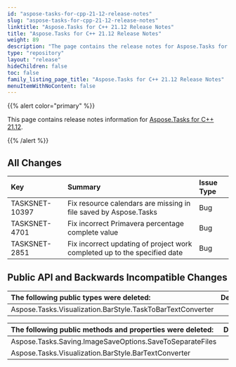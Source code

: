 ```yaml
---
id: "aspose-tasks-for-cpp-21-12-release-notes"
slug: "aspose-tasks-for-cpp-21-12-release-notes"
linktitle: "Aspose.Tasks for C++ 21.12 Release Notes"
title: "Aspose.Tasks for C++ 21.12 Release Notes"
weight: 89
description: "The page contains the release notes for Aspose.Tasks for C++ 21.12."
type: "repository"
layout: "release"
hideChildren: false
toc: false
family_listing_page_title: "Aspose.Tasks for C++ 21.12 Release Notes"
menuItemWithNoContent: false
---
```


{{% alert color="primary" %}} 

This page contains release notes information for [Aspose.Tasks for C++ 21.12](https://releases.aspose.com/tasks/cpp/new-releases/aspose.tasks-for-c---21.12/).

{{% /alert %}}

## **All Changes**
|**Key**|**Summary**|**Issue Type**|
| :- | :- | :- |
| TASKSNET-10397 | Fix resource calendars are missing in file saved by Aspose.Tasks | Bug |
| TASKSNET-4701 | Fix incorrect Primavera percentage complete value | Bug |
| TASKSNET-2851 | Fix incorrect updating of project work completed up to the specified date | Bug |

## **Public API and Backwards Incompatible Changes**
|**The following public types were deleted:**|**Description**|
| :- | :- |
| Aspose.Tasks.Visualization.BarStyle.TaskToBarTextConverter |  |

|**The following public methods and properties were deleted:**|**Description**|
| :- | :- |
| Aspose.Tasks.Saving.ImageSaveOptions.SaveToSeparateFiles |  |
| Aspose.Tasks.Visualization.BarStyle.BarTextConverter |  |

